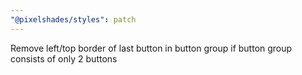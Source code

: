 ```yaml
---
"@pixelshades/styles": patch
---
```


Remove left/top border of last button in button group if button group consists of only 2 buttons
